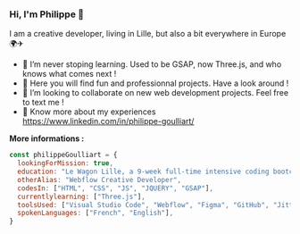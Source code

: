### Hi, I'm Philippe 🖖

<p> I am a creative developer, living in Lille, but also a bit everywhere in Europe 🌍✈ </p>

- 🌱 I’m never stoping learning. Used to be GSAP, now Three.js, and who knows what comes next !
- 🔭 Here you will find fun and professionnal projects. Have a look around !
- 👯 I’m looking to collaborate on new web development projects. Feel free to text me !
- 📄 Know more about my experiences https://www.linkedin.com/in/philippe-goulliart/

**More informations :**
```javascript
const philippeGoulliart = {
  lookingForMission: true,
  education: "Le Wagon Lille, a 9-week full-time intensive coding bootcamp",
  otherAlias: "Webflow Creative Developer",
  codesIn: ["HTML", "CSS", "JS", "JQUERY", "GSAP"],
  currentlylearning: ["Three.js"],
  toolsUsed: ["Visual Studio Code", "Webflow", "Figma", "GitHub", "Jitter", "Notion"],
  spokenLanguages: ["French", "English"],
}
```
